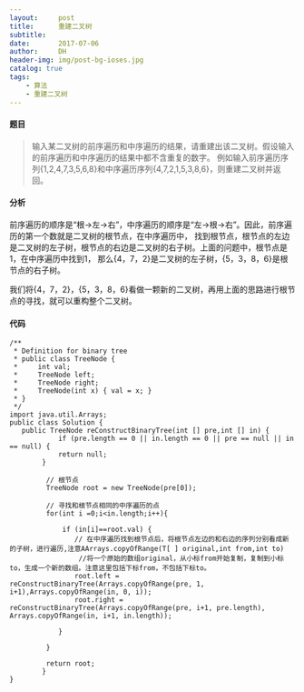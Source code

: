 ```yaml
---
layout:     post
title:      重建二叉树
subtitle:   
date:       2017-07-06
author:     DH
header-img: img/post-bg-ioses.jpg 
catalog: true
tags:
    - 算法
    - 重建二叉树
---
```

#### 题目

>输入某二叉树的前序遍历和中序遍历的结果，请重建出该二叉树。假设输入的前序遍历和中序遍历的结果中都不含重复的数字。
例如输入前序遍历序列{1,2,4,7,3,5,6,8}和中序遍历序列{4,7,2,1,5,3,8,6}，则重建二叉树并返回。


#### 分析

前序遍历的顺序是“根->左->右”，中序遍历的顺序是“左->根->右”。因此，前序遍历的第一个数就是二叉树的根节点，在中序遍历中，
找到根节点，根节点的左边是二叉树的左子树，根节点的右边是二叉树的右子树。上面的问题中，根节点是1，在中序遍历中找到1，
那么{4，7，2}是二叉树的左子树，{5，3，8，6}是根节点的右子树。

我们将{4，7，2}，{5，3，8，6}看做一颗新的二叉树，再用上面的思路进行根节点的寻找，就可以重构整个二叉树。


#### 代码

```
/**
 * Definition for binary tree
 * public class TreeNode {
 *     int val;
 *     TreeNode left;
 *     TreeNode right;
 *     TreeNode(int x) { val = x; }
 * }
 */
import java.util.Arrays;
public class Solution {
   public TreeNode reConstructBinaryTree(int [] pre,int [] in) {
	        if (pre.length == 0 || in.length == 0 || pre == null || in == null) {
			return null;
		}
		 
		 // 根节点
		 TreeNode root = new TreeNode(pre[0]);
		 
		 // 寻找和根节点相同的中序遍历的点
		 for(int i =0;i<in.length;i++){
			 
			 if (in[i]==root.val) {
				// 在中序遍历找到根节点后，将根节点左边的和右边的序列分别看成新的子树，进行遍历,注意AArrays.copyOfRange(T[ ] original,int from,int to)
	             //将一个原始的数组original，从小标from开始复制，复制到小标to，生成一个新的数组。注意这里包括下标from，不包括下标to。
				root.left = reConstructBinaryTree(Arrays.copyOfRange(pre, 1, i+1),Arrays.copyOfRange(in, 0, i));
				root.right = reConstructBinaryTree(Arrays.copyOfRange(pre, i+1, pre.length), Arrays.copyOfRange(in, i+1, in.length));
		
			}
			 
		 }
		 
		 return root;
	    }
}		

```
